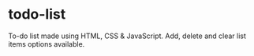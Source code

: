 # todo-list
To-do list made using HTML, CSS &amp; JavaScript. Add, delete and clear list items options available.
